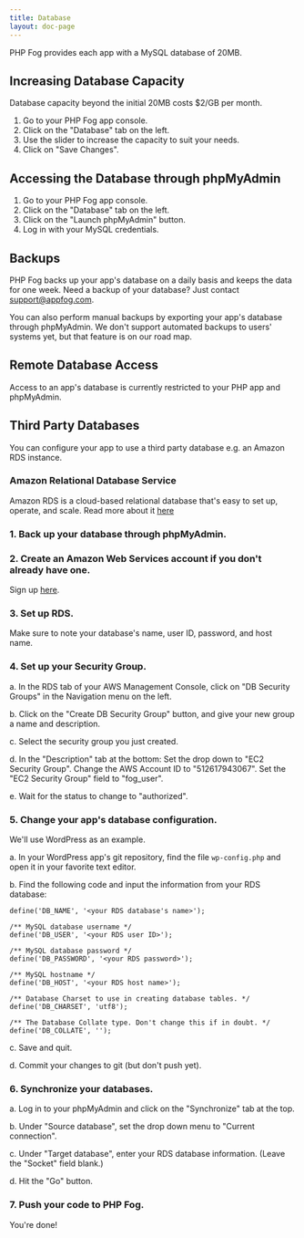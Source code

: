 ```yaml
---
title: Database
layout: doc-page
---
```


PHP Fog provides each app with a MySQL database of 20MB.

## Increasing Database Capacity

Database capacity beyond the initial 20MB costs $2/GB per month. 

1. Go to your PHP Fog app console.
2. Click on the "Database" tab on the left.
3. Use the slider to increase the capacity to suit your needs.
3. Click on "Save Changes".

## Accessing the Database through phpMyAdmin

1. Go to your PHP Fog app console.
2. Click on the "Database" tab on the left.
3. Click on the "Launch phpMyAdmin" button.
4. Log in with your MySQL credentials.

## Backups

PHP Fog backs up your app's database on a daily basis and keeps the data for one week. Need a backup of your database? Just contact <a href="mailto:support@appfog.com">support@appfog.com</a>.

You can also perform manual backups by exporting your app's database through phpMyAdmin. We don't support automated backups to users' systems yet, but that feature is on our road map. 

## Remote Database Access

Access to an app's database is currently restricted to your PHP app and phpMyAdmin. 

## Third Party Databases

You can configure your app to use a third party database e.g. an Amazon RDS instance. 

### Amazon Relational Database Service

Amazon RDS is a cloud-based relational database that's easy to set up, operate, and scale. Read more about it [here](http://aws.amazon.com/rds/)

### 1. Back up your database through phpMyAdmin.

### 2. Create an Amazon Web Services account if you don't already have one.

Sign up [here](http://aws.amazon.com/).

### 3. Set up RDS.

Make sure to note your database's name, user ID, password, and host name.

### 4. Set up your Security Group.

a. In the RDS tab of your AWS Management Console, click on "DB Security Groups" in the Navigation menu on the left.

b. Click on the "Create DB Security Group" button, and give your new group a name and description.

c. Select the security group you just created. 

d. In the "Description" tab at the bottom: 
	Set the drop down to "EC2 Security Group". 
	Change the AWS Account ID to "512617943067".
	Set the "EC2 Security Group" field to "fog_user".

e. Wait for the status to change to "authorized".

### 5. Change your app's database configuration.

We'll use WordPress as an example.

a. In your WordPress app's git repository, find the file `wp-config.php` and open it in your favorite text editor.

b. Find the following code and input the information from your RDS database:

	define('DB_NAME', '<your RDS database's name>');
	
	/** MySQL database username */
	define('DB_USER', '<your RDS user ID>');

	/** MySQL database password */
	define('DB_PASSWORD', '<your RDS password>');

	/** MySQL hostname */
	define('DB_HOST', '<your RDS host name>');

	/** Database Charset to use in creating database tables. */
	define('DB_CHARSET', 'utf8');

	/** The Database Collate type. Don't change this if in doubt. */
	define('DB_COLLATE', '');

c. Save and quit.

d. Commit your changes to git (but don't push yet).

### 6. Synchronize your databases.

a. Log in to your phpMyAdmin and click on the "Synchronize" tab at the top.

b. Under "Source database", set the drop down menu to "Current connection".

c. Under "Target database", enter your RDS database information. (Leave the "Socket" field blank.)

d. Hit the "Go" button.


### 7. Push your code to PHP Fog.

You're done!
